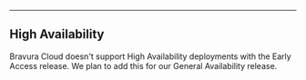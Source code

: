 ---

## High Availability

Bravura Cloud doesn't support High Availability deployments with the Early Access release. We plan to add this for our General Availability release. 